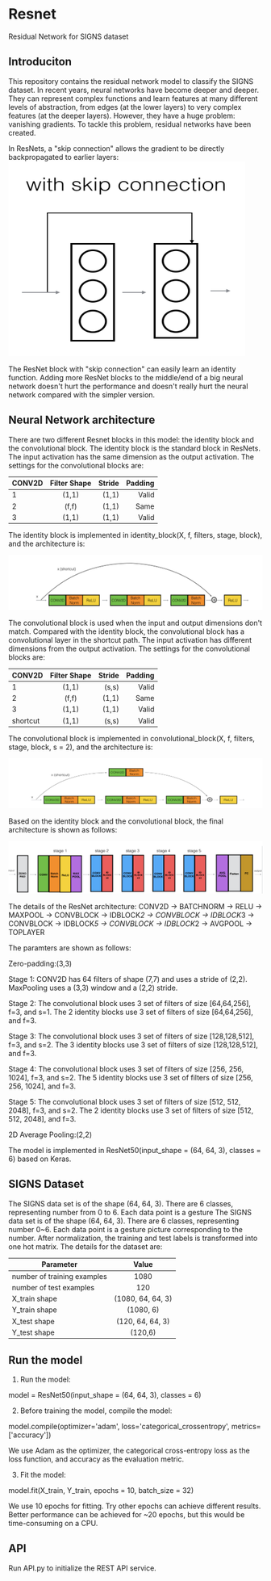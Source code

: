 # Resnet
Residual Network for SIGNS dataset

## Introduciton

This repository contains the residual network model to classify the SIGNS dataset. In recent years, neural networks have become deeper and deeper. They can represent complex functions and learn features at many different levels of abstraction, from edges (at the lower layers) to very complex features (at the deeper layers). However, they have a huge problem: vanishing gradients. To tackle this problem, residual networks have been created.

In ResNets, a "skip connection" allows the gradient to be directly backpropagated to earlier layers:
![](https://github.com/lixihan/hello-world/blob/master/resnet.png "")

The ResNet block with "skip connection" can easily learn an identity function. Adding more ResNet blocks to the middle/end of a big neural network doesn't hurt the performance and doesn't really hurt the neural network compared with the simpler version. 

## Neural Network architecture

There are two different Resnet blocks in this model: the identity block and the convolutional block. The identity block is the standard block in ResNets. The input activation has the same dimension as the output activation. The settings for the convolutional blocks are:

| CONV2D        | Filter Shape  | Stride | Padding | 
| ------------- |:-------------:| -----: | -----:  |
| 1             |          (1,1)|  (1,1) |    Valid|
| 2             |          (f,f)|  (1,1) |     Same|
| 3             |          (1,1)|  (1,1) |    Valid|

The identity block is implemented in identity_block(X, f, filters, stage, block), and the architecture is:

![](https://github.com/lixihan/hello-world/blob/master/Identity_block.png "")

The convolutional block is used when the input and output dimensions don't match. Compared with the identity block, the convolutional block has a convolutional layer in the shortcut path. The input activation has different dimensions from the output activation. The settings for the convolutional blocks are:

| CONV2D        | Filter Shape  | Stride | Padding | 
| ------------- |:-------------:| -----: | -----:  |
| 1             |          (1,1)|  (s,s) |    Valid|
| 2             |          (f,f)|  (1,1) |     Same|
| 3             |          (1,1)|  (1,1) |    Valid|
| shortcut      |          (1,1)|  (s,s) |    Valid|


The convolutional block is implemented in convolutional_block(X, f, filters, stage, block, s = 2), and the architecture is:

![](https://github.com/lixihan/hello-world/blob/master/convolutional_block.png "")

Based on the identity block and the convolutional block, the final architecture is shown as follows:

![](https://github.com/lixihan/hello-world/blob/master/res_model.png "")

The details of the ResNet architecture:
    CONV2D -> BATCHNORM -> RELU -> MAXPOOL -> CONVBLOCK -> IDBLOCK*2 -> CONVBLOCK -> IDBLOCK*3
    -> CONVBLOCK -> IDBLOCK*5 -> CONVBLOCK -> IDBLOCK*2 -> AVGPOOL -> TOPLAYER

The paramters are shown as follows: 

Zero-padding:(3,3)

Stage 1: CONV2D has 64 filters of shape (7,7) and uses a stride of (2,2). MaxPooling uses a (3,3) window and a (2,2) stride.

Stage 2: The convolutional block uses 3 set of filters of size [64,64,256], f=3, and s=1. The 2 identity blocks use 3 set of filters of size [64,64,256], and f=3.

Stage 3: The convolutional block uses 3 set of filters of size [128,128,512], f=3, and s=2. The 3 identity blocks use 3 set of filters of size [128,128,512], and f=3.

Stage 4: The convolutional block uses 3 set of filters of size [256, 256, 1024], f=3, and s=2. The 5 identity blocks use 3 set of filters of size [256, 256, 1024], and f=3.

Stage 5: The convolutional block uses 3 set of filters of size [512, 512, 2048], f=3, and s=2. The 2 identity blocks use 3 set of filters of size [512, 512, 2048], and f=3.

2D Average Pooling:(2,2) 

The model is implemented in ResNet50(input_shape = (64, 64, 3), classes = 6) based on Keras.

## SIGNS Dataset
The SIGNS data set is of the shape (64, 64, 3). There are 6 classes, representing number from 0 to 6. Each data point is a gesture The SIGNS data set is of the shape (64, 64, 3). There are 6 classes, representing number 0~6. Each data point is a gesture picture corresponding to the number. After normalization, the training and test labels is transformed into one hot matrix. The details for the dataset are:

| Parameter                  | Value            | 
| -------------              |:-------------:   | 
| number of training examples|              1080| 
|     number of test examples|               120|
|               X_train shape| (1080, 64, 64, 3)|
|               Y_train shape|         (1080, 6)|
|                X_test shape|  (120, 64, 64, 3)|
|                Y_test shape|           (120,6)|


## Run the model
1. Run the model:

model = ResNet50(input_shape = (64, 64, 3), classes = 6)

2. Before training the model, compile the model:

model.compile(optimizer='adam', loss='categorical_crossentropy', metrics=['accuracy'])

We use Adam as the optimizer, the categorical cross-entropy loss as the loss function, and accuracy as the evaluation metric.

3. Fit the model:

model.fit(X_train, Y_train, epochs = 10, batch_size = 32)

We use 10 epochs for fitting. Try other epochs can achieve different results. Better performance can be achieved for ~20 epochs, but this would be time-consuming on a CPU.

## API

Run API.py to initialize the REST API service. 



















